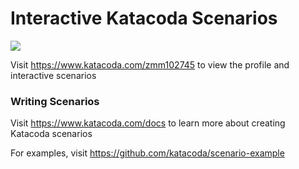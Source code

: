 # Interactive Katacoda Scenarios

[![](http://shields.katacoda.com/katacoda/zmm102745/count.svg)](https://www.katacoda.com/zmm102745 "Get your profile on Katacoda.com")

Visit https://www.katacoda.com/zmm102745 to view the profile and interactive scenarios

### Writing Scenarios
Visit https://www.katacoda.com/docs to learn more about creating Katacoda scenarios

For examples, visit https://github.com/katacoda/scenario-example
